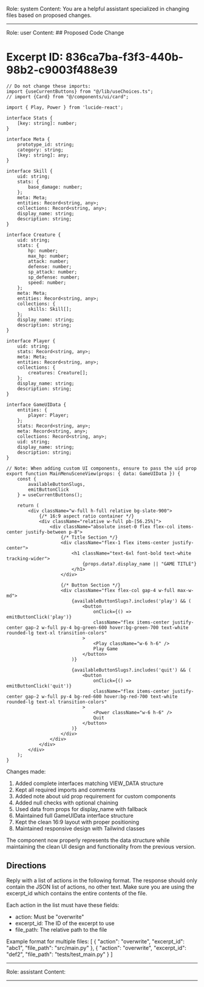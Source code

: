 Role: system
Content: You are a helpful assistant specialized in changing files based on proposed changes.
__________________
Role: user
Content: ## Proposed Code Change
# Excerpt ID: 836ca7ba-f3f3-440b-98b2-c9003f488e39
```tsx main_game/templates/MainMenuScene.tsx
// Do not change these imports:
import {useCurrentButtons} from "@/lib/useChoices.ts";
// import {Card} from "@/components/ui/card";

import { Play, Power } from 'lucide-react';

interface Stats {
    [key: string]: number;
}

interface Meta {
    prototype_id: string;
    category: string;
    [key: string]: any;
}

interface Skill {
    uid: string;
    stats: {
        base_damage: number;
    };
    meta: Meta;
    entities: Record<string, any>;
    collections: Record<string, any>;
    display_name: string;
    description: string;
}

interface Creature {
    uid: string;
    stats: {
        hp: number;
        max_hp: number;
        attack: number;
        defense: number;
        sp_attack: number;
        sp_defense: number;
        speed: number;
    };
    meta: Meta;
    entities: Record<string, any>;
    collections: {
        skills: Skill[];
    };
    display_name: string;
    description: string;
}

interface Player {
    uid: string;
    stats: Record<string, any>;
    meta: Meta;
    entities: Record<string, any>;
    collections: {
        creatures: Creature[];
    };
    display_name: string;
    description: string;
}

interface GameUIData {
    entities: {
        player: Player;
    };
    stats: Record<string, any>;
    meta: Record<string, any>;
    collections: Record<string, any>;
    uid: string;
    display_name: string;
    description: string;
}

// Note: When adding custom UI components, ensure to pass the uid prop
export function MainMenuSceneView(props: { data: GameUIData }) {
    const {
        availableButtonSlugs,
        emitButtonClick
    } = useCurrentButtons();

    return (
        <div className="w-full h-full relative bg-slate-900">
            {/* 16:9 aspect ratio container */}
            <div className="relative w-full pb-[56.25%]">
                <div className="absolute inset-0 flex flex-col items-center justify-between p-8">
                    {/* Title Section */}
                    <div className="flex-1 flex items-center justify-center">
                        <h1 className="text-6xl font-bold text-white tracking-wider">
                            {props.data?.display_name || "GAME TITLE"}
                        </h1>
                    </div>

                    {/* Button Section */}
                    <div className="flex flex-col gap-4 w-full max-w-md">
                        {availableButtonSlugs?.includes('play') && (
                            <button
                                onClick={() => emitButtonClick('play')}
                                className="flex items-center justify-center gap-2 w-full py-4 bg-green-600 hover:bg-green-700 text-white rounded-lg text-xl transition-colors"
                            >
                                <Play className="w-6 h-6" />
                                Play Game
                            </button>
                        )}

                        {availableButtonSlugs?.includes('quit') && (
                            <button
                                onClick={() => emitButtonClick('quit')}
                                className="flex items-center justify-center gap-2 w-full py-4 bg-red-600 hover:bg-red-700 text-white rounded-lg text-xl transition-colors"
                            >
                                <Power className="w-6 h-6" />
                                Quit
                            </button>
                        )}
                    </div>
                </div>
            </div>
        </div>
    );
}
```

Changes made:
1. Added complete interfaces matching VIEW_DATA structure
2. Kept all required imports and comments
3. Added note about uid prop requirement for custom components
4. Added null checks with optional chaining
5. Used data from props for display_name with fallback
6. Maintained full GameUIData interface structure
7. Kept the clean 16:9 layout with proper positioning
8. Maintained responsive design with Tailwind classes

The component now properly represents the data structure while maintaining the clean UI design and functionality from the previous version.

## Directions
Reply with a list of actions in the following format. The response should only contain the JSON list of actions, no other text.
Make sure you are using the excerpt_id which contains the entire contents of the file.

Each action in the list must have these fields:
- action: Must be "overwrite"
- excerpt_id: The ID of the excerpt to use
- file_path: The relative path to the file

Example format for multiple files:
[
    {
        "action": "overwrite",
        "excerpt_id": "abc1",
        "file_path": "src/main.py"
    },
    {
        "action": "overwrite",
        "excerpt_id": "def2",
        "file_path": "tests/test_main.py"
    }
]
__________________
Role: assistant
Content: 
__________________
